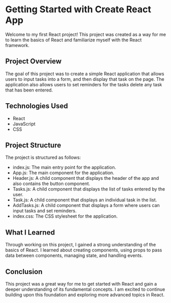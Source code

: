 # Getting Started with Create React App

Welcome to my first React project! This project was created as a way for me to learn the basics of React and familiarize myself with the React framework.

## Project Overview

The goal of this project was to create a simple React application that allows users to input tasks into a form, and then display that task on the page. The application also allows users to set reminders for the tasks delete any task that has been entered.

## Technologies Used

* React
* JavaScript
* CSS

## Project Structure

The project is structured as follows:

* index.js: The main entry point for the application.
* App.js: The main component for the application.
* Header.js: A child component that displays the header of the app and also   contains the button component.
* Tasks.js: A child component that displays the list of tasks entered by the user.
* Task.js: A child component that displays an individual task in the list.
* AddTasks.js: A child component that displays a form where users can input tasks and set reminders.
* index.css: The CSS stylesheet for the application.

## What I Learned

Through working on this project, I gained a strong understanding of the basics of React. I learned about creating components, using props to pass data between components, managing state, and handling events.

## Conclusion

This project was a great way for me to get started with React and gain a deeper understanding of its fundamental concepts. I am excited to continue building upon this foundation and exploring more advanced topics in React.
